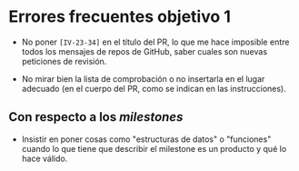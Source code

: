 # Errores frecuentes objetivo 1

* No poner `[IV-23-34]` en el título del PR, lo que me hace imposible entre
  todos los mensajes de repos de GitHub, saber cuales son nuevas peticiones de
  revisión.

* No mirar bien la lista de comprobación o no insertarla en el lugar adecuado
  (en el cuerpo del PR, como se indican en las instrucciones).

## Con respecto a los *milestones*

* Insistir en poner cosas como "estructuras de datos" o "funciones" cuando lo
  que tiene que describir el milestone es un producto y qué lo hace válido.
